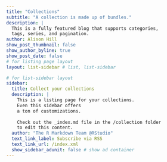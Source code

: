 ```yaml
---
title: "Collections"
subtitle: "A collection is made up of bundles."
description: |
  This is a fully featured blog that supports categories, 
  tags, series, and pagination.
author: Alison Hill
show_post_thumbnail: false
show_author_byline: true
show_post_date: false
# for listing page layout
layout: list-sidebar # list, list-sidebar

# for list-sidebar layout
sidebar: 
  title: Collect your collections
  description: |
    This is a listing page for your collections. 
    Even this sidebar offers 
    a ton of customizations.
    
    Check out the _index.md file in the /collection folder 
    to edit this content. 
  author: "The R Markdown Team @RStudio"
  text_link_label: Subscribe via RSS
  text_link_url: /index.xml
  show_sidebar_adunit: false # show ad container
---
```

